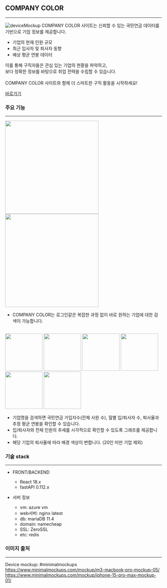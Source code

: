 ## COMPANY COLOR

---
![deviceMockup](https://github.com/user-attachments/assets/85f99092-7ffa-4326-9f2c-74c7264a3638)
COMPANY COLOR 사이트는 신뢰할 수 있는 국민연금 데이터를 기반으로 기업 정보를 제공합니다.<br>
  - 기업의 현재 인원 규모<br>
  - 최근 입사자 및 퇴사자 동향<br>
  - 예상 평균 연봉 데이터<br>

이를 통해 구직자들은 관심 있는 기업의 현황을 파악하고, <br>
보다 정확한 정보를 바탕으로 취업 전략을 수립할 수 있습니다.<br>
<br>
COMPANY COLOR 사이트와 함께 더 스마트한 구직 활동을 시작하세요!<br>

<a href='https://companycolor.site'>바로가기</a>
### 주요 기능

---
<img src="https://github.com/user-attachments/assets/bc20371e-de9f-4fdd-8fe3-a8a6ad523edc" width="300px">
<img src="https://github.com/user-attachments/assets/0ca05e8e-614c-4e46-b3c2-e5f0196d5403" width="300px">
<br>

- COMPANY COLOR는 로그인같은 복잡한 과정 없이 바로 원하는 기업에 대한 검색이 가능합니다. 
<br>
<img src="https://github.com/user-attachments/assets/05c7c7de-fb16-4b9d-a924-d2011c3d1d43" width="120px">
<img src="https://github.com/user-attachments/assets/939c01f1-9f50-4247-9a89-50d8062e0ee6" width="120px">
<img src="https://github.com/user-attachments/assets/83351290-d405-4c04-8dba-df1587e7ce79" width="120px">
<img src="https://github.com/user-attachments/assets/eaf74ef8-df42-4fe6-b163-1137c4c1490c" width="120px">
<img src="https://github.com/user-attachments/assets/9f9d0600-3437-4cd4-bd49-b5a53427892b" width="120px">
<img src="https://github.com/user-attachments/assets/487fc66b-a7a0-497e-95ef-cfe21c78fc9b" width="120px">
<br>

- 기업명을 검색하면 국민연금 가입자수(전체 사원 수), 월별 입/퇴사자 수, 퇴사율과 추정 평균 연봉을 확인할 수 있습니다.
- 입/퇴사자와 전체 인원의 추세를 시각적으로 확인할 수 있도록 그래프를 제공합니다.
- 해당 기업의 퇴사율에 따라 배경 색상이 변합니다. (20인 미만 기업 제외)

### 기술 stack

---
- FRONT/BACKEND 
  - React 18.x
  - fastAPI 0.112.x
  
- 서버 정보
  - vm: azure vm
  - web서버: nginx latest
  - db: mariaDB 11.4
  - domain: namecheap
  - SSL: ZeroSSL
  - etc: redis

### 이미지 출처

---
Device mockup: #minimalmockups <br>
https://www.minimalmockups.com/mockup/m3-macbook-pro-mockup-05/ <br>
https://www.minimalmockups.com/mockup/iphone-15-pro-max-mockup-01/ <br>
